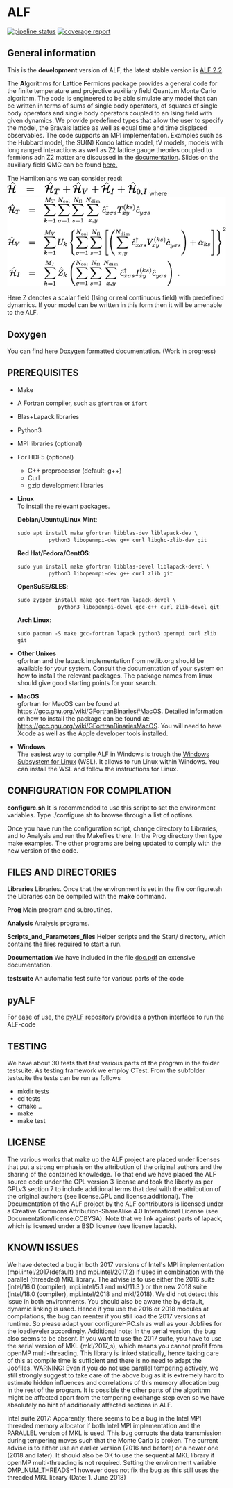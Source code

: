 # ALF #
[![pipeline status](https://git.physik.uni-wuerzburg.de/fassaad/General_QMCT_code/badges/master/pipeline.svg)](https://git.physik.uni-wuerzburg.de/fassaad/General_QMCT_code/commits/master)
[![coverage report](https://git.physik.uni-wuerzburg.de/fassaad/General_QMCT_code/badges/master/coverage.svg)](https://git.physik.uni-wuerzburg.de/fassaad/General_QMCT_code/commits/master)
## General information ##
This is the **development** version of ALF, the latest stable version is [ALF 2.2](https://git.physik.uni-wuerzburg.de/ALF/ALF/-/tree/ALF-2.2/).

The **A**lgorithms for **L**attice **F**ermions package provides a general code for the finite temperature  and projective auxiliary field Quantum Monte Carlo algorithm.       The code  is engineered to  be able simulate any model that can be written in terms of  sums of single body operators, of squares of single body operators and single body operators coupled to an Ising field with  given dynamics. We  provide predefined types that allow  the user to specify the model, the  Bravais lattice  as well as equal time and time displaced observables.     The code supports an MPI implementation.   Examples such as the Hubbard model, the SU(N) Kondo lattice model, tV models,  models with long ranged interactions as well as Z2 lattice gauge theories coupled to fermions adn Z2 matter are discussed in the [documentation](https://git.physik.uni-wuerzburg.de/ALF/ALF/-/jobs/artifacts/master/raw/Documentation/doc.pdf?job=create_doc). Slides on the auxiliary field QMC can be found [here.](https://git.physik.uni-wuerzburg.de/ALF/ALF_Tutorial/-/blob/master/Presentations/ALF_2020_Assaad.pdf)

The Hamiltonians we can consider read:
![The Hamiltonian0](Images/Hamiltonian0.png "The Hamiltonian")
where
![The Hamiltonian1](Images/Hamiltonian1.png "Parts explanation")

Here Z denotes a scalar field (Ising or real continuous field) with predefined dynamics. If your model can be written in this form then it will be amenable to the ALF. 

## Doxygen ##

You can find here [Doxygen](https://gitpages.physik.uni-wuerzburg.de/ALF/ALF/) formatted documentation. (Work in progress)

## PREREQUISITES ##

* Make
* A Fortran compiler, such as `gfortran` or `ifort`
* Blas+Lapack libraries
* Python3
* MPI libraries (optional)
* For HDF5 (optional)
	* C++ preprocessor (default: g++)
	* Curl
	* gzip development libraries


* **Linux**   
  To install the relevant packages.

  **Debian/Ubuntu/Linux Mint**: 
  ```
  sudo apt install make gfortran libblas-dev liblapack-dev \
            python3 libopenmpi-dev g++ curl libghc-zlib-dev git
  ```

  **Red Hat/Fedora/CentOS**:
  ```
  sudo yum install make gfortran libblas-devel liblapack-devel \
            python3 libopenmpi-dev g++ curl zlib git
  ```

  **OpenSuSE/SLES**:
  ```
  sudo zypper install make gcc-fortran lapack-devel \
               python3 libopenmpi-devel gcc-c++ curl zlib-devel git
  ```

  **Arch Linux**:
  ```
  sudo pacman -S make gcc-fortran lapack python3 openmpi curl zlib git
  ```

* **Other Unixes**   
  gfortran and the lapack implementation from netlib.org should be available for your system. Consult the documentation of your system on how to install the relevant packages. The package names from linux should give good starting points for your search.

* **MacOS**   
  gfortran for MacOS can be found at https://gcc.gnu.org/wiki/GFortranBinaries#MacOS. Detailed information on how to install the package  can be found at: https://gcc.gnu.org/wiki/GFortranBinariesMacOS. You will need to have Xcode as well as the  Apple developer tools installed. 

* **Windows**   
  The easiest way to compile ALF in Windows is trough the [Windows Subsystem for Linux](https://docs.microsoft.com/en-us/windows/wsl/about) (WSL). It allows to run Linux within Windows. You can install the WSL and follow the instructions for Linux.


## CONFIGURATION FOR COMPILATION ##
<!--**setenv.sh**   sets the default set of envorinment variables.  Do not change  this since this default set of  environment variables is required for the tests to run adequaltely.-->

**configure.sh**  It is recommended to use this script to set the environment variables. Type ./configure.sh to  browse through a list of options.

Once you have run the configuration script, change directory to Libraries, and to Analysis  and run the Makefiles there. In the Prog directory then type make examples.   The other programs are being updated to comply with the new version of the code.  

## FILES AND DIRECTORIES ##

**Libraries**    Libraries. Once that the environment is set in the file configure.sh  the Libraries can be compiled with the **make** command. 

**Prog**   Main program and subroutines.  

**Analysis** Analysis programs. 

**Scripts\_and\_Parameters\_files**  Helper scripts and the Start/ directory, which contains the files required to start a run. 

 
**Documentation**  We have included in the file  [doc.pdf](https://git.physik.uni-wuerzburg.de/ALF/ALF/-/jobs/artifacts/master/raw/Documentation/doc.pdf?job=create_doc) an extensive documentation.

**testsuite** An automatic test suite for various parts of the code

## pyALF ##

For ease of use, the  [pyALF](https://git.physik.uni-wuerzburg.de/ALF/pyALF) repository  provides a python interface to run the ALF-code

## TESTING ##

We have about 30 tests that test various parts of the program in the folder testsuite.
As testing framework we employ CTest.
From the subfolder testsuite the tests can be run as follows
- mkdir tests
- cd tests
- cmake ..
- make
- make test


## LICENSE ##
The various works that make up the ALF project are placed under licenses that put a strong emphasis on the attribution of the original authors and the sharing of the contained knowledge.
To that end we have placed the ALF source code under the GPL version 3 license and took the liberty as per GPLv3 section 7 to include additional terms that deal with the attribution
of the original authors (see license.GPL and license.additional).
The Documentation of the ALF project by the ALF contributors is licensed under a Creative Commons Attribution-ShareAlike 4.0 International License (see Documentation/license.CCBYSA). Note that we link against parts of lapack, which is licensed under a BSD license (see license.lapack).

## KNOWN ISSUES ##

We have detected a bug in both 2017 versions of Intel's MPI implementation (mpi.intel/2017(default) 
and mpi.intel/2017.2) if used in combination with the parallel (threaded) MKL library. The advise is to 
use either the 2016 suite (intel/16.0 (compiler), mpi.intel/5.1 and mkl/11.3 ) or the new 2018 suite 
(intel/18.0 (compiler), mpi.intel/2018 and mkl/2018). We did not detect this issue in both environments. 
You should also be aware the by default, dynamic linking is used. Hence if you use the 2016 or 2018 modules 
at compilations, the bug can reenter if you still load the 2017 versions at runtime. So please adapt your
configureHPC.sh as well as your Jobfiles for the loadleveler accordingly.
Additional note: In the serial version, the bug also seems to be absent. 
If you want to use the 2017 suite, you have to use the serial version of MKL (mkl/2017_s), which means you 
cannot profit from openMP multi-threading. This library is linked statically, hence taking care of this at 
compile time is sufficient and there is no need to adapt the Jobfiles.
WARNING: Even if you do not use parallel tempering actively, we still strongly suggest to take care of 
the above bug as it is extremely hard to estimate hidden influences and correlations of this memory 
allocation bug in the rest of the program. It is possible the other parts of the algorithm might be 
affected apart from the tempering exchange step even so we have absolutely no hint of additionally 
affected sections in ALF.

Intel suite 2017: Apparently, there seems to be a bug in the Intel MPI threaded memory allocator if both Intel MPI 
implementation and the PARALLEL version of MKL is used. This bug corrupts the data transmission during tempering moves such 
that the Monte Carlo is broken. The current advise is to either use an earlier version (2016 and before) or a newer one
(2018 and later). It should also be OK to use the sequential MKL library if openMP multi-threading is not required. 
Setting the environment variable OMP_NUM_THREADS=1 however does not fix the bug as this still uses the threaded MKL 
library (Date: 1. June 2018)


    

